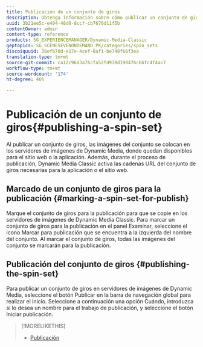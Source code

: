 ```yaml
---
title: Publicación de un conjunto de giros
description: Obtenga información sobre cómo publicar un conjunto de giros.
uuid: 3b21ee5c-e494-48d0-8ccf-cb7670d11f5b
contentOwner: admin
content-type: reference
products: SG_EXPERIENCEMANAGER/Dynamic-Media-Classic
geptopics: SG_SCENESEVENONDEMAND_PK/categories/spin_sets
discoiquuid: 38efb70d-e17e-4cef-8af1-be748f66f3ea
translation-type: tm+mt
source-git-commit: ca12c96d3a76cfa52fd930d190476cb6fc4f4ac7
workflow-type: tm+mt
source-wordcount: '174'
ht-degree: 46%

---
```



# Publicación de un conjunto de giros{#publishing-a-spin-set}

Al publicar un conjunto de giros, las imágenes del conjunto se colocan en los servidores de imágenes de Dynamic Media, donde quedan disponibles para el sitio web o la aplicación. Además, durante el proceso de publicación, Dynamic Media Classic activa las cadenas URL del conjunto de giros necesarias para la aplicación o el sitio web.

## Marcado de un conjunto de giros para la publicación {#marking-a-spin-set-for-publish}

Marque el conjunto de giros para la publicación para que se copie en los servidores de imágenes de Dynamic Media Classic. Para marcar un conjunto de giros para la publicación en el panel Examinar, seleccione el icono Marcar para publicación  que se encuentra a la izquierda del nombre del conjunto. Al marcar el conjunto de giros, todas las imágenes del conjunto se marcarán para la publicación.

## Publicación del conjunto de giros  {#publishing-the-spin-set}

Para publicar un conjunto de giros en servidores de imágenes de Dynamic Media, seleccione el botón Publicar en la barra de navegación global para realizar el inicio. Seleccione a continuación una opción Cuándo, introduzca si lo desea un nombre para el trabajo de publicación, y seleccione el botón Iniciar publicación.

>[!MORELIKETHIS]
>
>* [Publicación](publishing-files.md#publishing_files)


